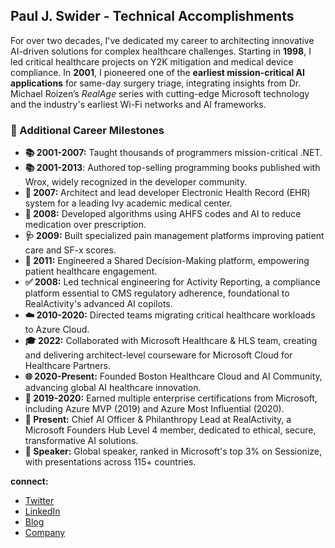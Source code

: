 ## Paul J. Swider - Technical Accomplishments

For over two decades, I've dedicated my career to architecting innovative AI-driven solutions for complex healthcare challenges. Starting in **1998**, I led critical healthcare projects on Y2K mitigation and medical device compliance. In **2001**, I pioneered one of the **earliest mission-critical AI applications** for same-day surgery triage, integrating insights from Dr. Michael Roizen’s *RealAge* series with cutting-edge Microsoft technology and the industry's earliest Wi-Fi networks and AI frameworks.

### 🌟 Additional Career Milestones

- **📚 2001-2007:** Taught thousands of programmers mission-critical .NET. 
- **📚 2001-2013**: Authored top-selling programming books published with Wrox, widely recognized in the developer community.
- **🏥 2007:** Architect and lead developer Electronic Health Record (EHR) system for a leading Ivy academic medical center.
- **💊 2008:** Developed algorithms using AHFS codes and AI to reduce medication over prescription.
- **🩺 2009:** Built specialized pain management platforms improving patient care and SF-x scores.
- **🤝 2011:** Engineered a Shared Decision-Making platform, empowering patient healthcare engagement.
- **✅ 2008:** Led technical engineering for Activity Reporting, a compliance platform essential to CMS regulatory adherence, foundational to RealActivity's advanced AI copilots.
- **☁️ 2010-2020:** Directed teams migrating critical healthcare workloads to Azure Cloud.
- **🎓 2022:** Collaborated with Microsoft Healthcare & HLS team, creating and delivering architect-level courseware for Microsoft Cloud for Healthcare Partners.
- **🌐 2020-Present:** Founded Boston Healthcare Cloud and AI Community, advancing global AI healthcare innovation.
- **🏅 2019-2020:** Earned multiple enterprise certifications from Microsoft, including Azure MVP (2019) and Azure Most Influential (2020).
- **🧠 Present:** Chief AI Officer & Philanthropy Lead at RealActivity, a Microsoft Founders Hub Level 4 member, dedicated to ethical, secure, transformative AI solutions.
- **🎤 Speaker:** Global speaker, ranked in Microsoft's top 3% on Sessionize, with presentations across 115+ countries.

**connect:**

- [Twitter](https://www.twitter.com/pswider)
- [LinkedIn](https://www.linkedin.com/in/pswider)
- [Blog](https://www.paulswider.com)
- [Company](https://www.realactivity.ai)